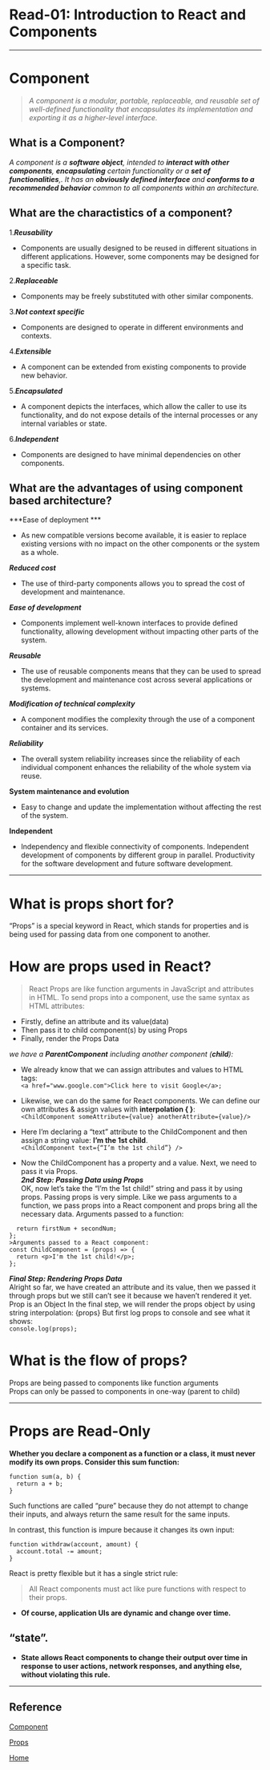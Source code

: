 # Read-01: Introduction to React and Components 

***


# Component <br>

>*A component is a modular, portable, replaceable, and reusable set of well-defined functionality that encapsulates its implementation and exporting it as a higher-level interface.*


## What is a Component? <br>

*A component is a **software object**, intended to **interact with other components**, **encapsulating** certain functionality or a **set of functionalities**,. It has an **obviously defined interface** and **conforms to a recommended behavior** common to all components within an architecture.*



## What are the charactistics of a component?
1.***Reusability***
 - Components are usually designed to be reused in different situations in different applications. However, some components may be designed for a specific task.

2.***Replaceable***
 - Components may be freely substituted with other similar components.

3.***Not context specific*** 
- Components are designed to operate in different environments and contexts.

4.***Extensible***
- A component can be extended from existing components to provide new behavior.

5.***Encapsulated***
- A component depicts the interfaces, which allow the caller to use its functionality, and do not expose details of the internal processes or any internal variables or state.

6.***Independent*** 
 - Components are designed to have minimal dependencies on other components.

## What are the advantages of using component based architecture?
***Ease of deployment ***
- As new compatible versions become available, it is easier to replace existing versions with no impact on the other components or the system as a whole.

***Reduced cost***
- The use of third-party components allows you to spread the cost of development and maintenance.

***Ease of development***
-  Components implement well-known interfaces to provide defined functionality, allowing development without impacting other parts of the system.

***Reusable***
- The use of reusable components means that they can be used to spread the development and maintenance cost across several applications or systems.

***Modification of technical complexity***
- A component modifies the complexity through the use of a component container and its services.

***Reliability***
- The overall system reliability increases since the reliability of each individual component enhances the reliability of the whole system via reuse.

**System maintenance and evolution**
 - Easy to change and update the implementation without affecting the rest of the system.

**Independent** 
- Independency and flexible connectivity of components. Independent development of components by different group in parallel. Productivity for the software development and future software development.

***

# What is props short for?

“Props” is a special keyword in React, which stands for properties and is being used for passing data from one component to another.

# How are props used in React?
>React Props are like function arguments in JavaScript and attributes in HTML.
To send props into a component, use the same syntax as HTML attributes:

- Firstly, define an attribute and its value(data)
- Then pass it to child component(s) by using Props
- Finally, render the Props Data

*we have a **ParentComponent** including another component (**child**):*

- We already know that we can assign attributes and values to HTML tags: <br>
`<a href="www.google.com">Click here to visit Google</a>;`
- Likewise, we can do the same for React components. We can define our own attributes & assign values with **interpolation { }**:<br>
`<ChildComponent someAttribute={value} anotherAttribute={value}/>`
- Here I’m declaring a “text” attribute to the ChildComponent and then assign a string value: **I’m the 1st child**.<br>
 `<ChildComponent text={“I’m the 1st child”} />`

- Now the ChildComponent has a property and a value. Next, we need to pass it via Props. <br>
***2nd Step: Passing Data using Props*** <br>
OK, now let’s take the “I’m the 1st child!” string and pass it by using props.
Passing props is very simple. Like we pass arguments to a function, we pass props into a React component and props bring all the necessary data.
Arguments passed to a function:<br>
```const addition = (firstNum, secondNum) => {  
  return firstNum + secondNum; 
};
>Arguments passed to a React component:
const ChildComponent = (props) => {  
  return <p>I'm the 1st child!</p>; 
};
```
***Final Step: Rendering Props Data*** <br>
Alright so far, we have created an attribute and its value, then we passed it through props but we still can’t see it because we haven’t rendered it yet.
Prop is an Object
In the final step, we will render the props object by using string interpolation:
{props}
But first log props to console and see what it shows:<br>
`console.log(props);`



# What is the flow of props?
Props are being passed to components like function arguments <br>
Props can only be passed to components in one-way (parent to child)

***
# Props are Read-Only
**Whether you declare a component as a function or a class, it must never modify its own props. Consider this sum function:**
```
function sum(a, b) {
  return a + b;
}
```
Such functions are called “pure” because they do not attempt to change their inputs, and always return the same result for the same inputs.

In contrast, this function is impure because it changes its own input:
```
function withdraw(account, amount) {
  account.total -= amount;
}
```
React is pretty flexible but it has a single strict rule:

>All React components must act like pure functions with respect to their props.

- **Of course, application UIs are dynamic and change over time.** 
## “state”.
- **State allows React components to change their output over time in response to user actions, network responses, and anything else, without violating this rule.**


***

## Reference

[Component](https://www.tutorialspoint.com/software_architecture_design/component_based_architecture.htm)


[Props](https://itnext.io/what-is-props-and-how-to-use-it-in-react-da307f500da0#:~:text=%E2%80%9CProps%E2%80%9D%20is%20a%20special%20keyword,way%20from%20parent%20to%20child)


[ Home ](../README.md)
